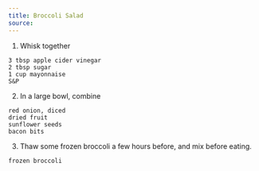 ```yaml
---
title: Broccoli Salad
source: 
---
```


1. Whisk together

```
3 tbsp apple cider vinegar
2 tbsp sugar
1 cup mayonnaise
S&P
```

2. In a large bowl, combine

```
red onion, diced
dried fruit
sunflower seeds
bacon bits
```

3. Thaw some frozen broccoli a few hours before, and mix before eating.

```
frozen broccoli
```
